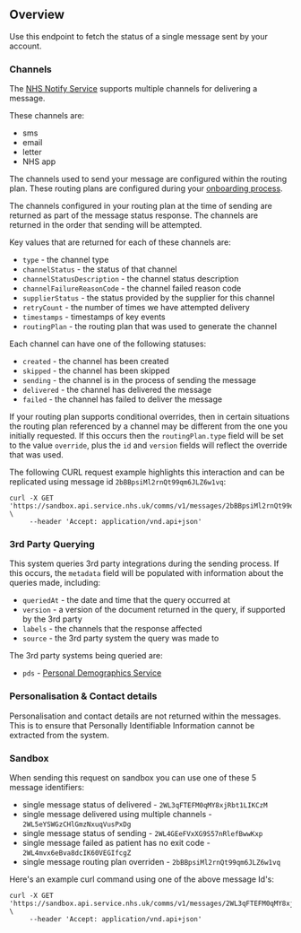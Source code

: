 ## Overview

Use this endpoint to fetch the status of a single message sent by your account.

### Channels

The [NHS Notify Service](https://digital.nhs.uk/services/nhs-notify) supports multiple channels for delivering a message.

These channels are:

* sms
* email
* letter
* NHS app

The channels used to send your message are configured within the routing plan. These routing plans are configured during your [onboarding process](#overview--onboarding).

The channels configured in your routing plan at the time of sending are returned as part of the message status response. The channels are returned in the order that sending will be attempted.

Key values that are returned for each of these channels are:

* `type` - the channel type
* `channelStatus` - the status of that channel
* `channelStatusDescription` - the channel status description
* `channelFailureReasonCode` - the channel failed reason code
* `supplierStatus` - the status provided by the supplier for this channel
* `retryCount` - the number of times we have attempted delivery
* `timestamps` - timestamps of key events
* `routingPlan` - the routing plan that was used to generate the channel

Each channel can have one of the following statuses:

* `created` - the channel has been created
* `skipped` - the channel has been skipped
* `sending` - the channel is in the process of sending the message
* `delivered` - the channel has delivered the message
* `failed` - the channel has failed to deliver the message

If your routing plan supports conditional overrides, then in certain situations the routing plan referenced by a channel may be different from the one you initially requested. If this occurs then the `routingPlan.type` field will be set to the value `override`, plus the `id` and `version` fields will reflect the override that was used.

The following CURL request example highlights this interaction and can be replicated using message id `2bBBpsiMl2rnQt99qm6JLZ6w1vq`:
```
curl -X GET 'https://sandbox.api.service.nhs.uk/comms/v1/messages/2bBBpsiMl2rnQt99qm6JLZ6w1vq' \
     --header 'Accept: application/vnd.api+json'
```

### 3rd Party Querying

This system queries 3rd party integrations during the sending process. If this occurs, the `metadata` field will be populated with information about the queries made, including:

* `queriedAt` - the date and time that the query occurred at
* `version` - a version of the document returned in the query, if supported by the 3rd party
* `labels` - the channels that the response affected
* `source` - the 3rd party system the query was made to

The 3rd party systems being queried are:

* `pds` - [Personal Demographics Service](https://digital.nhs.uk/services/personal-demographics-service)

### Personalisation & Contact details

Personalisation and contact details are not returned within the messages. This is to ensure that Personally Identifiable Information cannot be extracted from the system.

### Sandbox

When sending this request on sandbox you can use one of these 5 message identifiers:

* single message status of delivered - `2WL3qFTEFM0qMY8xjRbt1LIKCzM`
* single message delivered using multiple channels - `2WL5eYSWGzCHlGmzNxuqVusPxDg`
* single message status of sending - `2WL4GEeFVxXG9S57nRlefBwwKxp`
* single message failed as patient has no exit code - `2WL4mvx6eBva8dcIK60VEGIfcgZ`
* single message routing plan overriden - `2bBBpsiMl2rnQt99qm6JLZ6w1vq`

Here's an example curl command using one of the above message Id's:

```
curl -X GET 'https://sandbox.api.service.nhs.uk/comms/v1/messages/2WL3qFTEFM0qMY8xjRbt1LIKCzM' \
     --header 'Accept: application/vnd.api+json'
```
